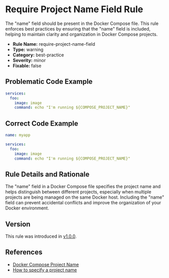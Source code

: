 # Require Project Name Field Rule

The "name" field should be present in the Docker Compose file. This rule enforces best practices by ensuring that the
"name" field is included, helping to maintain clarity and organization in Docker Compose projects.

- **Rule Name:** require-project-name-field
- **Type:** warning
- **Category:** best-practice
- **Severity:** minor
- **Fixable:** false

## Problematic Code Example

```yaml
services:
  foo:
    image: image
    command: echo "I'm running ${COMPOSE_PROJECT_NAME}"
```

## Correct Code Example

```yaml
name: myapp

services:
  foo:
    image: image
    command: echo "I'm running ${COMPOSE_PROJECT_NAME}"
```

## Rule Details and Rationale

The "name" field in a Docker Compose file specifies the project name and helps distinguish between different projects,
especially when multiple projects are being managed on the same Docker host. Including the "name" field can prevent
accidental conflicts and improve the organization of your Docker environment.

## Version

This rule was introduced in [v1.0.0](https://github.com/zavoloklom/docker-compose-linter/releases).

## References

- [Docker Compose Project Name](https://docs.docker.com/reference/compose-file/version-and-name/#name-top-level-element)
- [How to specify a project name](https://docs.docker.com/compose/project-name/)
